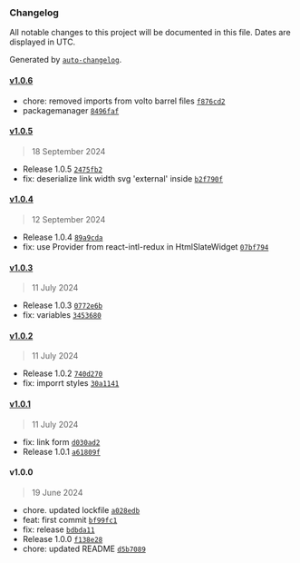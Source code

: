 ### Changelog

All notable changes to this project will be documented in this file. Dates are displayed in UTC.

Generated by [`auto-changelog`](https://github.com/CookPete/auto-changelog).

#### [v1.0.6](https://github.com/RedTurtle/volto-slate-italia/compare/v1.0.5...v1.0.6)

- chore: removed imports from volto barrel files [`f876cd2`](https://github.com/RedTurtle/volto-slate-italia/commit/f876cd257e31e1ffa7c8164eaaddc33b1c92faf6)
- packagemanager [`8496faf`](https://github.com/RedTurtle/volto-slate-italia/commit/8496faf0e992b4222030891a8d77be83388ad284)

#### [v1.0.5](https://github.com/RedTurtle/volto-slate-italia/compare/v1.0.4...v1.0.5)

> 18 September 2024

- Release 1.0.5 [`2475fb2`](https://github.com/RedTurtle/volto-slate-italia/commit/2475fb2dbd5388baba89788f3859f5399ed9e142)
- fix: deserialize link width svg 'external' inside [`b2f790f`](https://github.com/RedTurtle/volto-slate-italia/commit/b2f790f9428343fd6abe1ab13304da2950c56570)

#### [v1.0.4](https://github.com/RedTurtle/volto-slate-italia/compare/v1.0.3...v1.0.4)

> 12 September 2024

- Release 1.0.4 [`89a9cda`](https://github.com/RedTurtle/volto-slate-italia/commit/89a9cda5801b2fac9caa2ee5737792d38ef643ea)
- fix: use Provider from react-intl-redux in HtmlSlateWidget [`07bf794`](https://github.com/RedTurtle/volto-slate-italia/commit/07bf794f3b9585874a8daf5a8becfe21a6025f95)

#### [v1.0.3](https://github.com/RedTurtle/volto-slate-italia/compare/v1.0.2...v1.0.3)

> 11 July 2024

- Release 1.0.3 [`0772e6b`](https://github.com/RedTurtle/volto-slate-italia/commit/0772e6baed86cbcb90ad798c33950e9a0a098904)
- fix: variables [`3453680`](https://github.com/RedTurtle/volto-slate-italia/commit/3453680189b65b0705cdb6ca0587fa5e4fca81c0)

#### [v1.0.2](https://github.com/RedTurtle/volto-slate-italia/compare/v1.0.1...v1.0.2)

> 11 July 2024

- Release 1.0.2 [`740d270`](https://github.com/RedTurtle/volto-slate-italia/commit/740d270f5535e141b9d871de423aa06409413794)
- fix: imporrt styles [`30a1141`](https://github.com/RedTurtle/volto-slate-italia/commit/30a1141db72c2a88efe7fb4cf6973104db5cc81d)

#### [v1.0.1](https://github.com/RedTurtle/volto-slate-italia/compare/v1.0.0...v1.0.1)

> 11 July 2024

- fix: link form [`d030ad2`](https://github.com/RedTurtle/volto-slate-italia/commit/d030ad264ed6bf8b88a78a629c316b606cb90ffb)
- Release 1.0.1 [`a61809f`](https://github.com/RedTurtle/volto-slate-italia/commit/a61809fc65d32342e78dca6b2fc8f6436596988f)

#### v1.0.0

> 19 June 2024

- chore. updated lockfile [`a028edb`](https://github.com/RedTurtle/volto-slate-italia/commit/a028edbb07e407f59a8362aca38b404019a02cd0)
- feat: first commit [`bf99fc1`](https://github.com/RedTurtle/volto-slate-italia/commit/bf99fc1ef527899e12c3651a278cb67a8b2a3ddf)
- fix: release [`bdbda11`](https://github.com/RedTurtle/volto-slate-italia/commit/bdbda119cebb5dfa413cc28f6f1de339d9e2062b)
- Release 1.0.0 [`f138e28`](https://github.com/RedTurtle/volto-slate-italia/commit/f138e28cb52df2be1d6f1715c89f195188b77a0e)
- chore: updated README [`d5b7089`](https://github.com/RedTurtle/volto-slate-italia/commit/d5b7089ccef5da7f2816904c9ad78df75ebab09b)
